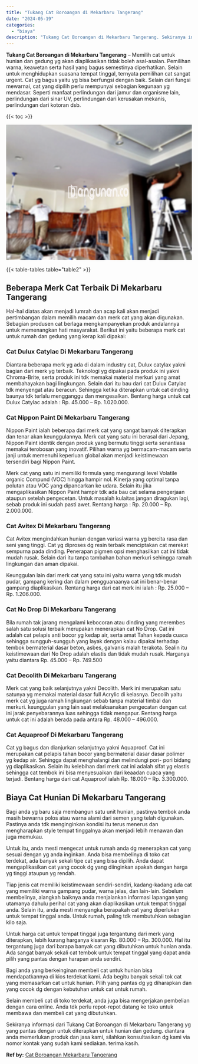 ```yaml
---
title: "Tukang Cat Boroangan di Mekarbaru Tangerang"
date: "2024-05-19"
categories: 
  - "biaya"
description: "Tukang Cat Boroangan di Mekarbaru Tangerang. Sekiranya informasi dari Tukang Cat Boroangan di Mekarbaru Tangerang yg yang pantas dengan untuk diterapkan untu..."
---
```


**Tukang Cat Boroangan di Mekarbaru Tangerang** – Memilih cat untuk hunian dan gedung yg akan diaplikasikan tidak boleh asal-asalan. Pemilihan warna, keawetan serta hasil yang bagus semestinya diperhatikan. Selain untuk menghidupkan suasana tempat tinggal, ternyata pemilihan cat sangat urgent. Cat yg bagus yaitu yg bisa berfungsi dengan baik. Selain dari fungsi mewarnai, cat yang dipilih perlu mempunyai sebagian kegunaan yg mendasar. Seperti manfaat perlindungan dari jamur dan organisme lain, perlindungan dari sinar UV, perlindungan dari kerusakan mekanis, perlindungan dari kotoran dsb.

{{< toc >}}

![Tukang Cat Boroangan di Mekarbaru Tangerang](/images/jasa-cat-murah27.png)

{{< table-tables table="table2" >}}

## Beberapa Merk Cat Terbaik Di Mekarbaru Tangerang

Hal-hal diatas akan menjadi lumrah dan acap kali akan menjadi pertimbangan dalam memilih macam dan merk cat yang akan digunakan. Sebagian produsen cat berlaga mengkampanyekan produk andalannya untuk memenangkan hati masyarakat. Berikut ini yaitu beberapa merk cat untuk rumah dan gedung yang kerap kali dipakai:

### Cat Dulux Catylac Di Mekarbaru Tangerang

Diantara beberapa merk yg ada di dalam industry cat, Dulux catylax yakni bagian dari merk yg terbaik. Teknologi yg dipakai pada produk ini yakni Chroma-Brite, serta produk ini tdk memakai material merkuri yang amat membahayakan bagi lingkungan. Selain dari itu bau dari cat Dulux Catylac tdk menyengat atau beracun. Sehingga ketika diterapkan untuk cat dinding baunya tdk terlalu mengganggu dan mengesalkan. Bentang harga untuk cat Dulux Catylac adalah : Rp. 45.000 – Rp. 1.020.000.

### Cat Nippon Paint Di Mekarbaru Tangerang

Nippon Paint ialah beberapa dari merk cat yang sangat banyak diterapkan dan tenar akan keunggulannya. Merk cat yang satu ini berasal dari Jepang, Nippon Paint identik dengan produk yang bermutu tinggi serta senantiasa memakai terobosan yang inovatif. Pilihan warna yg bermacam-macam serta janji untuk memenuhi keperluan global akan menjadi keistimewaan tersendiri bagi Nippon Paint.

Merk cat yang satu ini memiliki formula yang mengurangi level Volatile organic Compund (VOC) hingga hampir nol. Kinerja yang optimal tanpa polutan atau VOC yang dipancarkan ke udara. Selain itu jika mengaplikasikan Nippon Paint hampir tdk ada bau cat selama pengerjaan ataupun setelah pengecetan. Untuk masalah kulaitas jangan diragukan lagi, sebab produk ini sudah pasti awet. Rentang harga : Rp. 20.000 – Rp. 2.000.000.

### Cat Avitex Di Mekarbaru Tangerang

Cat Avitex mengindahkan hunian dengan variasi warna yg bercita rasa dan seni yang tinggi. Cat yg diproses dg resin terbaik menciptakan cat merekat sempurna pada dinding. Penerapan pigmen opsi menghasilkan cat ini tidak mudah rusak. Selain dari itu tanpa tambahan bahan merkuri sehingga ramah lingkungan dan aman dipakai.

Keunggulan lain dari merk cat yang satu ini yaitu warna yang tdk mudah pudar, gampang kering dan dalam pengguanaanya cat ini benar-benar gampang diaplikasikan. Rentang harga dari cat merk ini ialah : Rp. 25.000 – Rp. 1.206.000.

### Cat No Drop Di Mekarbaru Tangerang

Bila rumah tak jarang mengalami kebocoran atau dinding yang merembes salah satu solusi terbaik merupakan menerapkan cat No Drop. Cat ini adalah cat pelapis anti bocor yg kedap air, serta amat Tahan kepada cuaca sehingga sungguh-sungguh yang layak dengan kalau dipakai terhadap tembok bermaterial dasar beton, asbes, galvanis malah terakota. Sealin itu keistimewaan dari No Drop adalah elastis dan tidak mudah rusak. Harganya yaitu diantara Rp. 45.000 – Rp. 749.500

### Cat Decolith Di Mekarbaru Tangerang

Merk cat yang baik selanjutnya yakni Decolith. Merk ini merupakan satu satunya yg memakai material dasar full Acrylic di kelasnya. Decolih yaitu merk cat yg juga ramah lingkungan sebab tanpa material timbal dan merkuri. keunggulan yang lain saat melaksanakan pengecatan dengan cat ini jarak penyebarannya luas sehingga tidak mengapur. Rentang harga untuk cat ini adalah berada pada antara Rp. 48.000 – 496.000.

### Cat Aquaproof Di Mekarbaru Tangerang

Cat yg bagus dan dianjurkan selanjutnya yakni Aquaproof. Cat ini merupakan cat pelapis tahan bocor yang bermaterial dasar dasar polimer yg kedap air. Sehingga dapat menghalangi dan melindungi pori- pori bidang yg diaplikasikan. Selain itu kelebihan dari merk cat ini adalah sifat yg elastis sehingga cat tembok ini bisa menyesuaikan dari keaadan cuaca yang terjadi. Bentang harga dari cat Aquaproof ialah Rp. 18.000 – Rp. 3.300.000.

## Biaya Cat Hunian Di Mekarbaru Tangerang

Bagi anda yg baru saja membangun satu unit hunian, pastinya tembok anda masih bewarna polos atau warna alami dari semen yang telah digunakan. Pastinya anda tdk menginginkan kondisi itu terus menerus dan mengharapkan style tempat tinggalnya akan menjadi lebih menawan dan juga memukau.

Untuk itu, anda mesti mengecat untuk rumah anda dg menerapkan cat yang sesuai dengan yg anda inginkan. Anda bisa membelinya di toko cat terdekat, ada banyak sekali tipe cat yang bisa dipilih. Anda dapat mengaplikasikan cat yang cocok dg yang diinginkan apakah dengan harga yg tinggi ataupun yg rendah.

Tiap jenis cat memiliki keistimewaan sendiri-sendiri, kadang-kadang ada cat yang memiliki warna gampang pudar, warna jelas, dan lain-lain. Sebelum membelinya, alangkah baiknya anda menjalankan informasi lapangan yang utamanya dahulu perihal cat yang akan diaplikasikan untuk tempat tinggal anda. Selain itu, anda mesti menyangka berapakah cat yang diperlukan untuk tempat tinggal anda. Untuk rumah, paling tdk membutuhkan sebagian kilo saja.

Untuk harga cat untuk tempat tinggal juga tergantung dari merk yang diterapkan, lebih kurang harganya kisaran Rp. 80.000 – Rp. 300.000. Hal itu tergantung juga dari barapa banyak cat yang dibutuhkan untuk hunian anda. Ada sangat banyak sekali cat tembok untuk tempat tinggal yang dapat anda pilih yang pantas dengan harapan anda sendiri.

Bagi anda yang berkeinginan membeli cat untuk hunian bisa mendapatkannya di kios terdekat kami. Ada begitu banyak sekali tok cat yang memasarkan cat untuk hunian. Pilih yang pantas dg yg diharapkan dan yang cocok dg dengan kebutuhan untuk cat untuk rumah.

Selain membeli cat di toko terdekat, anda juga bisa mengerjakan pembelian dengan cara online. Anda tdk perlu repot-repot datang ke toko untuk membawa dan membeli cat yang dibutuhkan.

Sekiranya informasi dari Tukang Cat Boroangan di Mekarbaru Tangerang yg yang pantas dengan untuk diterapkan untuk hunian dan gedung. diantara anda memerlukan produk dan jasa kami, silahkan konsultasikan dg kami via nomor kontak yang sudah kami sediakan. terima kasih.

**Ref by:** [Cat Boroangan Mekarbaru Tangerang](https://id.wikipedia.org/wiki/Cat)
